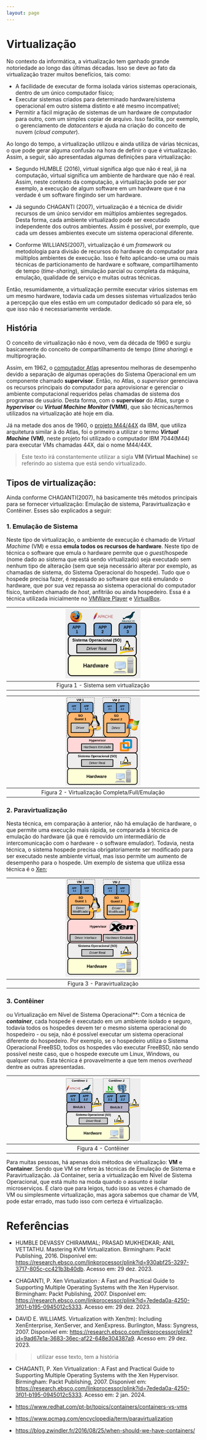 ```yaml
---
layout: page
---
```


Virtualização
=============

No contexto da informática, a virtualização tem ganhado grande notoriedade ao longo das últimas décadas. Isso se deve ao fato da virtualização trazer muitos benefícios, tais como: 
* A facilidade de executar de forma isolada vários sistemas operacionais, dentro de um único computador físico; 
* Executar sistemas criados para determinado hardware/sistema operacional em outro sistema distinto e até mesmo incompatível; 
* Permitir a fácil migração de sistemas de um hardware de computador para outro, com um simples copiar de arquivo. Isso facilita, por exemplo, o gerenciamento de *datacenters* e ajuda na criação do conceito de nuvem (*cloud computer*).

Ao longo do tempo, a virtualização utilizou e ainda utiliza de várias técnicas, o que pode gerar alguma confusão na hora de definir o que é virtualização. Assim, a seguir, são apresentadas algumas definições para virtualização:  

* Segundo HUMBLE (2016), virtual significa algo que não é real, já na computação, virtual significa um ambiente de hardware que não é real. Assim, neste contexto da computação, a virtualização pode ser por exemplo, a execução de algum software em um hardware que é na verdade é um software fingindo ser um hardware.

* Já segundo CHAGANTI (2007), virtualização é a técnica de dividir recursos de um único servidor em múltiplos ambientes segregados. Desta forma, cada ambiente virtualizado pode ser executado independente dos outros ambientes. Assim é possível, por exemplo, que cada um desses ambientes execute um sistema operacional diferente.

* Conforme  WILLIANS(2007), virtualização é um *framework* ou metodologia para divisão de recursos do hardware do computador para múltiplos 
ambientes de execução. Isso é feito aplicando-se uma ou mais técnicas de particionamento de hardware e software, compartilhamento de tempo (*time-sharing*), simulação parcial ou completa da máquina, emulação, qualidade de serviço e muitas outras técnicas.

Então, resumidamente, a virtualização permite executar vários sistemas em um mesmo hardware, todavia cada um desses sistemas virtualizados terão a percepção que eles estão em um computador dedicado só para ele, só que isso não é necessariamente verdade.

## História

O conceito de virtualização não é novo, vem da década de 1960 e surgiu basicamente do conceito de compartilhamento de tempo (*time sharing*) e multiprogração. 

Assim, em 1962, o [computador Atlas](https://www.chilton-computing.org.uk/acl/technology/atlas/p019.htm) apresentou melhoras de desempenho devido a separação de algumas operações do Sistema Operacional em um componente chamado **supervisor**. Então, no Atlas, o *supervisor* gerenciava os recursos principais do computador para aprovisionar e gerenciar o ambiente computacional requeridos pelas chamadas de sistema dos programas de usuário. Desta forma, com o **supervisor** do Atlas, surge o **_hypervisor_** ou **_Virtual Machine Monitor_ (VMM)**, que são técnicas/termos utilizados na virtualização até hoje em dia. 

Já na metade dos anos de 1960, o [projeto M44/44X](https://dl.acm.org/doi/pdf/10.1145/1465482.1465581) da IBM, que utiliza arquitetura similar à do Atlas, foi o primeiro a utilizar o termo **_Virtual Machine_** **(VM)**, neste projeto foi utilizado o computador IBM 7044(M44) para executar VMs chamadas 44X, dai o nome M44/44X.

> Este texto irá constantemente utilizar a sigla **VM (Virtual Machine)** se referindo ao sistema que está sendo virtualizado.

## Tipos de virtualização:

Ainda conforme  CHAGANTI(2007), há basicamente três métodos principais para se fornecer virtualização: Emulação de sistema, Paravirtualização e Contêiner. Esses são explicados a seguir:

### 1. Emulação de Sistema 

Neste tipo de virtualização, o ambiente de execução é chamado de *Virtual Machime* (VM) e essa **emula todos os recursos de hardware**. Neste tipo de técnica o software que emula o hardware permite que o *guest*/hospede (nome dado ao sistema que está sendo virtualizado) seja executado sem nenhum tipo de alteração (sem que seja necessário alterar por exemplo, as chamadas de sistema, do Sistema Operacional do hospede). Tudo que o hospede precisa fazer, é repassado ao software que está emulando o hardware, que por sua vez repassa ao sistema operacional do computador físico, também chamado de *host*, anfitrião ou ainda hospedeiro. Essa é a técnica utilizada inicialmente no [VMWare Player](https://www.vmware.com/br/products/workstation-player.html) e [VirtualBox](https://www.virtualbox.org/).

<!-- | ![sem virtualização](img/semVirtualizacao.png) | -->

| <img src="img/semVirtualizacao.png" alt="image" width="40%" height="auto"> | 
|:--:|
| Figura 1 - Sistema sem virtualização |

| <img src="img/fullVirtualizacao.png" alt="image" width="40%" height="auto"> | 
|:--:|
| Figura 2 - Virtualização Completa/Full/Emulação |

### 2. Paravirtualização

Nesta técnica, em comparação à anterior, não há emulação de hardware, o que permite uma execução mais rápida, se comparada à técnica de emulação do hardware (já que é removido um intermediário de intercomunicação com o hardware - o software emulador). Todavia, nesta técnica, o sistema hospede precisa obrigatoriamente ser modificado para ser executado neste ambiente virtual, mas isso permite um aumento de desempenho para o hospede. Um exemplo de sistema que utiliza essa técnica é o [Xen](https://xenproject.org/); 

<!-- | ![Paravirtualização](img/paraVirtualizacao.png) | -->

| <img src="img/paraVirtualizacao.png" alt="image" width="40%" height="auto"> | 
|:--:|
| Figura 3 - Paravirtualização |

### 3. Contêiner 

ou Virtualização em Nível de Sistema Operacional**: Com a técnica de  **_container_**, cada hospede é executado em um ambiente isolado e seguro, todavia todos os hospedes devem ter o mesmo sistema operacional do hospedeiro - ou seja, não é possível executar um sistema operacional diferente do hospedeiro.
Por exemplo, se o hospedeiro utiliza o Sistema Operacional FreeBSD, todos os hospedes vão executar FreeBSD, não sendo possível neste caso, que o hospede execute um Linux, Windows, ou qualquer outro. Esta técnica é provavelmente a que tem menos *overhead* dentre as outras apresentadas.

<!-- | ![Contêiner](img/soVirtualizacao.png) | -->

| <img src="img/soVirtualizacao.png" alt="image" width="40%" height="auto"> | 
|:--:|
| Figura 4 - Contêiner |

Para muitas pessoas, há apenas dois métodos de virtualização: **VM** e **Container**. Sendo que VM se refere às técnicas de Emulação de Sistema e Paravirtualização. Já Container, seria a virtualização em Nível de Sistema Operacional, que está muito na moda quando o assunto é isolar microserviços. É claro que para leigos, tudo isso as vezes é chamado de VM ou simplesmente virtualização, mas agora sabemos que chamar de VM, pode estar errado, mas tudo isso com certeza é virtualização. 



# Referências

- HUMBLE DEVASSY CHIRAMMAL; PRASAD MUKHEDKAR; ANIL VETTATHU. Mastering KVM Virtualization. Birmingham: Packt Publishing, 2016. Disponível em: <https://research.ebsco.com/linkprocessor/plink?id=930abf25-3297-3717-805c-cc421b3b40db>. Acesso em: 29 dez. 2023.

- CHAGANTI, P. Xen Virtualization : A Fast and Practical Guide to Supporting Multiple Operating Systems with the Xen Hypervisor. Birmingham: Packt Publishing, 2007. Disponível em: <https://research.ebsco.com/linkprocessor/plink?id=7ededa0a-4250-3f01-b195-0945012c5333>. Acesso em: 29 dez. 2023.

- DAVID E. WILLIAMS. Virtualization with Xen(tm): Including XenEnterprise, XenServer, and XenExpress. Burlington, Mass: Syngress, 2007. Disponível em: <https://research.ebsco.com/linkprocessor/plink?id=9ad67e1a-3683-36ec-af22-648e304387a9>. Acesso em: 29 dez. 2023.
>> utilizar esse texto, tem a história

- CHAGANTI, P. Xen Virtualization : A Fast and Practical Guide to Supporting Multiple Operating Systems with the Xen Hypervisor. Birmingham: Packt Publishing, 2007. Disponível em: <https://research.ebsco.com/linkprocessor/plink?id=7ededa0a-4250-3f01-b195-0945012c5333>. Acesso em: 2 jan. 2024.

- <https://www.redhat.com/pt-br/topics/containers/containers-vs-vms>

- <https://www.pcmag.com/encyclopedia/term/paravirtualization>

- <https://blog.zwindler.fr/2016/08/25/when-should-we-have-containers/>
